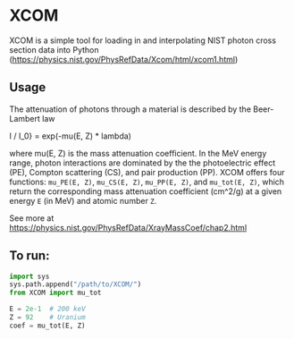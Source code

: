 # XCOM

XCOM is a simple tool for loading in and interpolating NIST photon cross section data into Python (https://physics.nist.gov/PhysRefData/Xcom/html/xcom1.html)

## Usage

The attenuation of photons through a material is described by the Beer-Lambert law

I / I_0} = exp(-mu(E, Z) * lambda)

where mu(E, Z) is the mass attenuation coefficient. In the MeV energy range, photon interactions are dominated by the the photoelectric effect (PE), Compton scattering (CS), and pair production (PP). XCOM offers four functions: `mu_PE(E, Z)`, `mu_CS(E, Z)`, `mu_PP(E, Z)`, and `mu_tot(E, Z)`, which return the corresponding mass attenuation coefficient (cm^2/g) at a given energy `E` (in MeV) and atomic number `Z`.

See more at https://physics.nist.gov/PhysRefData/XrayMassCoef/chap2.html

## To run:

```python
import sys
sys.path.append("/path/to/XCOM/")
from XCOM import mu_tot

E = 2e-1  # 200 keV
Z = 92    # Uranium
coef = mu_tot(E, Z)
```

